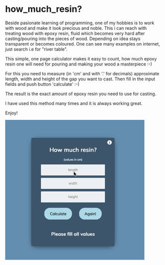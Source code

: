 # how_much_resin?

Beside pasionate learning of programming, one of my hobbies is to work with wood and make it look precious and noble. This i can reach with treating wood with epoxy resin, fluid which becomes very hard after casting/pouring into the pieces of wood. Depending on idea stays transparent or becomes coloured. One can see many examples on internet, just search i.e for "river table".

This simple, one page calculator makes it easy to count, how much epoxy resin one will need for pouring and making your wood a masterpiece :-)

For this you need to measure (in 'cm' and with '.' for decimals) approximate length, width and height of the gap you want to cast. Then fill in the input fields and push button 'calculate' :-)

The result is the exact amount of epoxy resin you need to use for casting.

I have used this method many times and it is always working great.

Enjoy!

![demo](pics/demo.gif)
